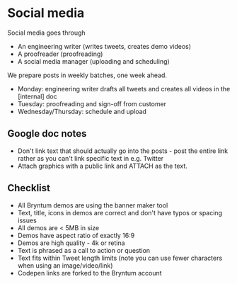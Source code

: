 # Social media

Social media goes through

* An engineering writer (writes tweets, creates demo videos)
* A proofreader (proofreading)
* A social media manager (uploading and scheduling)

We prepare posts in weekly batches, one week ahead.

* Monday: engineering writer drafts all tweets and creates all videos in the [internal] doc
* Tuesday: proofreading and sign-off from customer
* Wednesday/Thursday: schedule and upload

## Google doc notes

* Don't link text that should actually go into the posts - post the entire link rather as you can't link specific text in e.g. Twitter
* Attach graphics with a public link and ATTACH as the text.

## Checklist
* All Bryntum demos are using the banner maker tool
* Text, title, icons in demos are correct and don't have typos or spacing issues
* All demos are < 5MB in size
* Demos have aspect ratio of exactly 16:9
* Demos are high quality - 4k or retina
* Text is phrased as a call to action or question
* Text fits within Tweet length limits (note you can use fewer characters when using an image/video/link)
* Codepen links are forked to the Bryntum account
